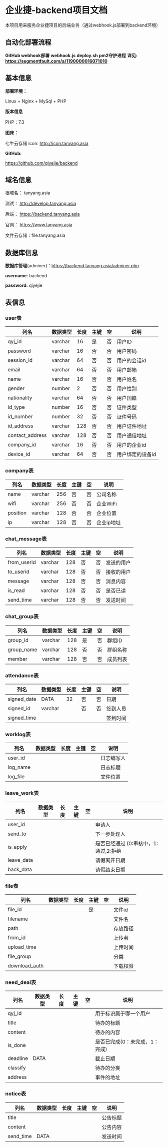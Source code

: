 # 企业捷-backend项目文档

本项目用来服务企业捷项目的后端业务（通过webhook.js部署到backend环境）
## 自动化部署流程
**GitHub webhook部署**
**webhook.js**
**deploy.sh**
**pm2守护进程**
**详见: https://segmentfault.com/a/1190000016071010**
## 基本信息

**部署环境：**

Linux + Nginx + MySql + PHP

**版本信息**

PHP：7.3

**图床：**

七牛云存储
icon:  http://icon.tanyang.asia

**GitHub:**

https://github.com/qiyejie/backend

## 域名信息

根域名：        tanyang.asia

测试：            http://develop.tanyang.asia

后端：            https://backend.tanyang.asia

官网：            https://www.tanyang.asia

文件云存储：file.tanyang.asia

## 数据库信息

**数据库管理**(adminer)：https://backend.tanyang.asia/adminer.php

**username**: backend

**password:** qiyejie

## 表信息

### user表

| 列名            | 数据类型  | 长度  | 主键 | 空   | 说明             |
| -------------- | -------- | ---- | ---- | ---- | ----------------|
| qyj_id         | varchar  | 16   | 是   | 否   | 用户ID           |
| password       | varchar  | 16   | 否   | 否   | 用户密码          |
| session_id     | varchar  | 64   | 否   | 否   | 用户的会话id      |
| email          | varchar  | 64   | 否   | 否   | 用户邮箱          |
| name           | varchar  | 16   | 否   | 否   | 用户姓名          |
| gender         | number   | 2    | 否   | 否   | 用户性别          |
| nationality    | varchar  | 64   | 否   | 否   | 用户国籍          |
| id_type        | number   | 16   | 否   | 否   | 证件类型          |
| id_number      | number   | 32   | 否   | 否   | 证件号码          |
| id_address     | varchar  | 128  | 否   | 否   | 用户证件地址       |
| contact_address| varchar  | 128  | 否   | 否   | 用户通信地址       |
| company_id     | varchar  | 16   | 否   | 否   | 用户的企业id       |
| device_id      | varchar  | 64   | 否   | 否   | 用户绑定的设备id   |


### company表
| 列名           | 数据类型 | 长度 | 主键 | 空   | 说明             |
| -------------- | -------- | ---- | ---- | ---- | ---------------- |
| name           | varchar  | 256  | 否   | 否   | 公司名称       |
| wifi           | varchar  | 256  | 否   | 否   | 企业WiFi   |
| position       | varchar  | 128  | 否   | 否   | 企业位置   |
| ip             | varchar  | 128  | 否   | 否   | 企业ip地址 |

### chat_message表

| 列名           | 数据类型 | 长度 | 主键 | 空   | 说明             |
| ----------- | ---- | ---- | ---- | ---- | ---- |
| from_userid | varchar | 128 | 否 | 否 | 发送的用户 |
| to_userid   | varchar | 128 | 否 | 否 | 接收的用户 |
| message     | varchar | 128 | 否 | 否 | 消息内容 |
| is_read     | varchar | 128 | 否 | 否 | 是否已读 |
| send_time   | varchar | 128 | 否 | 否 | 发送时间 |

### chat_group表
| 列名           | 数据类型 | 长度 | 主键 | 空   | 说明             |
| ----------- | ---- | ---- | ---- | ---- | ---- |
| group_id | varchar | 128 | 是 | 否 | 群组ID |
| group_name | varchar | 128 | 否 | 否 | 群组名称 |
| member | varchar | 128 | 否 | 否 | 成员列表 |



### attendance表
| 列名           | 数据类型 | 长度 | 主键 | 空   | 说明             |
| ----------- | ---- | ---- | ---- | ---- | ---- |
|signed_date|DATA|32|否|否|日期|
|signed_id|varchar||否|否|签到人员|
|signed_time|||||签到时间|

### worklog表

| 列名           | 数据类型 | 长度 | 主键 | 空   | 说明             |
| ----------- | ---- | ---- | ---- | ---- | ---- |
| user_id |      |      |      |      | 日志编写人 |
| log_name |      |      |      |      | 日志标题 |
| log_file |      |      |      |      | 文件位置 |

### leave_work表

| 列名           | 数据类型 | 长度 | 主键 | 空   | 说明             |
| ----------- | ---- | ---- | ---- | ---- | ---- |
| user_id |      |      |      |      | 申请人 |
| send_to |      |      |      |      | 下一步处理人 |
| is_apply |      |      |      |      | 是否已经通过 (0:审核中，1:通过,2:拒绝|
| leave_data |      |      |      |      | 请假离开日期 |
| back_data |      |      |      |      | 请假结束日期 |

### file表

| 列名           | 数据类型 | 长度 | 主键 | 空   | 说明             |
| ----------- | ---- | ---- | ---- | ---- | ---- |
| file_id |  |  | 是 |  | 文件id |
| filename |      |      |      |      | 文件名 |
| path |      |      |      |      | 存放路径 |
| from_id |      |      |      |      | 上传者 |
| upload_time |      |      |      |      | 上传时间 |
| file_group |      |      |      |      | 分类 |
|download_auth|||||下载权限|

### need_deal表

| 列名           | 数据类型 | 长度 | 主键 | 空   | 说明             |
| ----------- | ---- | ---- | ---- | ---- | ---- |
| qyj_id |      |      |      |      | 用于标识属于哪一个用户 |
| title | | | | | 待办的标题 |
| content |      |      |      |      | 待办的内容 |
| is_done |      |      |      |      | 是否已完成(0：未完成，1：完成) |
| deadline | DATA |      |      |      | 截止日期 |
| classify |      |      |      |      | 待办的分类 |
|address|     | |||事件的地址|
### notice表

| 列名           | 数据类型 | 长度 | 主键 | 空   | 说明             |
| ----------- | ---- | ---- | ---- | ---- | ---- |
| title |      |      |      |      | 公告标题 |
| content | | | | | 公告内容 |
| send_time | DATA |      |      |  | 发送时间                       |
